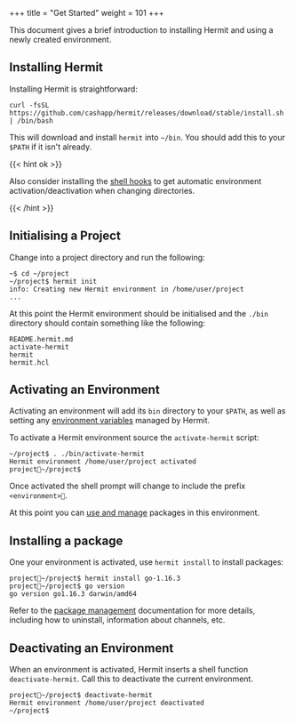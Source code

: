 +++
title = "Get Started"
weight = 101
+++

This document gives a brief introduction to installing Hermit and using a
newly created environment.

## Installing Hermit

Installing Hermit is straightforward:

```text
curl -fsSL https://github.com/cashapp/hermit/releases/download/stable/install.sh | /bin/bash
```

This will download and install `hermit` into `~/bin`. You should add this to your `$PATH` if it isn't already.

{{< hint ok >}}

Also consider installing the [shell hooks](../shell) to get automatic
environment activation/deactivation when changing directories.

{{< /hint >}}

## Initialising a Project

Change into a project directory and run the following:

```text
~$ cd ~/project
~/project$ hermit init
info: Creating new Hermit environment in /home/user/project
...

```

At this point the Hermit environment should be initialised and the `./bin`
directory should contain something like the following:

```text
README.hermit.md
activate-hermit
hermit
hermit.hcl
```

## Activating an Environment

Activating an environment will add its `bin` directory to your `$PATH`, as
well as setting any [environment variables](../envars) managed by Hermit.

To activate a Hermit environment source the `activate-hermit` script:

```text
~/project$ . ./bin/activate-hermit
Hermit environment /home/user/project activated
project🐚~/project$
```

Once activated the shell prompt will change to include the prefix `<environment>🐚`.

At this point you can [use and manage](../management) packages in this environment.

## Installing a package

One your environment is activated, use `hermit install` to install packages:

```text
project🐚~/project$ hermit install go-1.16.3
project🐚~/project$ go version
go version go1.16.3 darwin/amd64
```

Refer to the [package management](../management) documentation for more
details, including how to uninstall, information about channels, etc.

## Deactivating an Environment

When an environment is activated, Hermit inserts a shell function
`deactivate-hermit`. Call this to deactivate the current environment.

```text
project🐚~/project$ deactivate-hermit
Hermit environment /home/user/project deactivated
~/project$
```